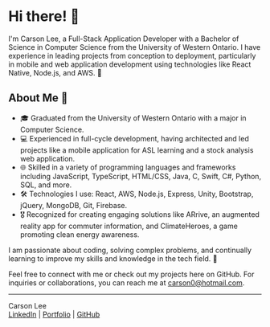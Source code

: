# Hi there! 👋

I'm Carson Lee, a Full-Stack Application Developer with a Bachelor of Science in Computer Science from the University of Western Ontario. I have experience in leading projects from conception to deployment, particularly in mobile and web application development using technologies like React Native, Node.js, and AWS. 🚀

## About Me 📌
- 🎓 Graduated from the University of Western Ontario with a major in Computer Science.
- 💻 Experienced in full-cycle development, having architected and led projects like a mobile application for ASL learning and a stock analysis web application.
- 🌐 Skilled in a variety of programming languages and frameworks including JavaScript, TypeScript, HTML/CSS, Java, C, Swift, C#, Python, SQL, and more.
- 🛠️ Technologies I use: React, AWS, Node.js, Express, Unity, Bootstrap, jQuery, MongoDB, Git, Firebase.
- 🎖️ Recognized for creating engaging solutions like ARrive, an augmented reality app for commuter information, and ClimateHeroes, a game promoting clean energy awareness.

I am passionate about coding, solving complex problems, and continually learning to improve my skills and knowledge in the tech field. 🌱

Feel free to connect with me or check out my projects here on GitHub. For inquiries or collaborations, you can reach me at carson0@hotmail.com.

---
Carson Lee  
[LinkedIn](www.linkedin.com/in/carson-lee) | [Portfolio](carsonlee.ca) | [GitHub](github.com/CarsonLeee)
